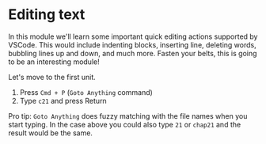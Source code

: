 # Editing text

In this module we'll learn some important quick editing actions supported by
VSCode. This would include indenting blocks, inserting line, deleting
words, bubbling lines up and down, and much more. Fasten your belts, this is
going to be an interesting module!

Let's move to the first unit.

1. Press `Cmd + P` (`Goto Anything` command)
2. Type `c21` and press Return

Pro tip: `Goto Anything` does fuzzy matching with the file names when you start
typing. In the case above you could also type `21` or `chap21` and the result
would be the same.
